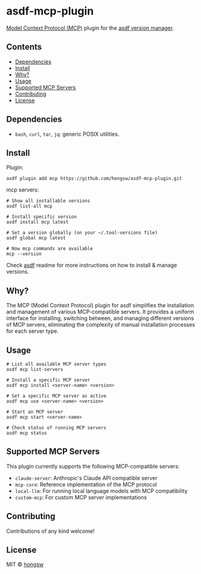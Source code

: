 # asdf-mcp-plugin

[Model Context Protocol (MCP)](https://github.com/username/mcp) plugin for the [asdf version manager](https://asdf-vm.com).

## Contents

- [Dependencies](#dependencies)
- [Install](#install)
- [Why?](#why)
- [Usage](#usage)
- [Supported MCP Servers](#supported-mcp-servers)
- [Contributing](#contributing)
- [License](#license)

## Dependencies

- `bash`, `curl`, `tar`, `jq`: generic POSIX utilities.

## Install

Plugin:

```shell
asdf plugin add mcp https://github.com/hongsw/asdf-mcp-plugin.git
```

mcp servers:

```shell
# Show all installable versions
asdf list-all mcp

# Install specific version
asdf install mcp latest

# Set a version globally (on your ~/.tool-versions file)
asdf global mcp latest

# Now mcp commands are available
mcp --version
```

Check [asdf](https://github.com/asdf-vm/asdf) readme for more instructions on how to
install & manage versions.

## Why?

The MCP (Model Context Protocol) plugin for asdf simplifies the installation and management of various MCP-compatible servers. It provides a uniform interface for installing, switching between, and managing different versions of MCP servers, eliminating the complexity of manual installation processes for each server type.

## Usage

```shell
# List all available MCP server types
asdf mcp list-servers

# Install a specific MCP server
asdf mcp install <server-name> <version>

# Set a specific MCP server as active
asdf mcp use <server-name> <version>

# Start an MCP server
asdf mcp start <server-name>

# Check status of running MCP servers
asdf mcp status
```

## Supported MCP Servers

This plugin currently supports the following MCP-compatible servers:

- `claude-server`: Anthropic's Claude API compatible server
- `mcp-core`: Reference implementation of the MCP protocol
- `local-llm`: For running local language models with MCP compatibility
- `custom-mcp`: For custom MCP server implementations

## Contributing

Contributions of any kind welcome!

## License

MIT © [hongsw](https://github.com/hongsw/)
